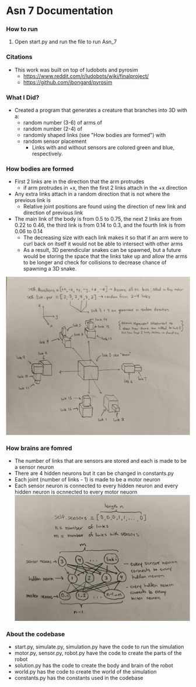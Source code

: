 # Asn 7 Documentation

### How to run 
1. Open start.py and run the file to run Asn_7

### Citations 
- This work was built on top of ludobots and pyrosim
    - https://www.reddit.com/r/ludobots/wiki/finalproject/
    - https://github.com/jbongard/pyrosim 

### What I Did?
-  Created a program that generates a creature that branches into 3D with a:
    - random number (3-6) of arms of 
    - random number (2-4) of
    - randomly shaped links (see "How bodies are formed") with
    - random sensor placement
        - Links with and without sensors are colored green and blue, respectively.

### How bodies are formed
- First 2 links are in the direction that the arm protrudes
    - if arm protrudes in +x, then the first 2 links attach in the +x direction
- Any extra links attach in a random direction that is not where the previous link is
    - Relative joint positions are found using the direction of new link and direction of previous link
- The main link of the body is from 0.5 to 0.75, the next 2 links are from 0.22 to 0.46, the third link is from 0.14 to 0.3, and the fourth link is from 0.06 to 0.14
    - The decreasing size with each link makes it so that if an arm were to curl back on itself it would not be able to intersect with other arms
    - As a result, 3D perendicular snakes can be spawned, but a future would be storing the space that the links take up and allow the arms to be longer and check for collisions to decrease chance of spawning a 3D snake.

![alt text](https://github.com/itsgohtime/mybots/blob/Asn-7/body_diagram.jpg)

### How brains are fomred
- The number of links that are sensors are stored and each is made to be a sensor neuron
- There are 4 hidden neurons but it can be changed in constants.py
- Each joint (number of links - 1) is made to be a motor neuron
- Each sensor neuron is connected to every hidden neuron and every hidden neuron is ocnnected to every motor neuorn
![alt text](https://github.com/itsgohtime/mybots/blob/Asn-7/brain_diagram.jpg)

### About the codebase
- start.py, simulate.py, simulation.py have the code to run the simulation
- motor.py, sensor.py, robot.py have the code to create the parts of the robot
- solution.py has the code to create the body and brain of the robot
- world.py has the code to create the world of the simulation
- constants.py has the constants used in the codebase